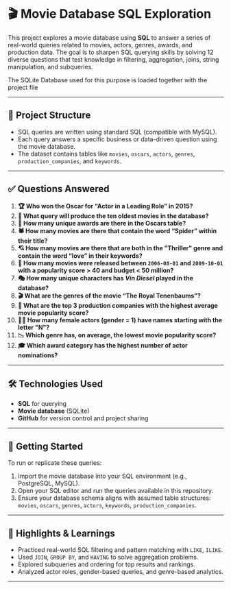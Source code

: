 # 🎬 Movie Database SQL Exploration

This project explores a movie database using **SQL** to answer a series of real-world queries related to movies, actors, genres, awards, and production data. The goal is to sharpen SQL querying skills by solving 12 diverse questions that test knowledge in filtering, aggregation, joins, string manipulation, and subqueries.

The SQLite Database used for this purpose is loaded together with the project file

---

## 📂 Project Structure

- SQL queries are written using standard SQL (compatible with MySQL).
- Each query answers a specific business or data-driven question using the movie database.
- The dataset contains tables like `movies`, `oscars`, `actors`, `genres`, `production_companies`, and `keywords`.

---

## ✅ Questions Answered

1. **🏆 Who won the Oscar for “Actor in a Leading Role” in 2015?**
2. **🎥 What query will produce the ten oldest movies in the database?**
3. **🏅 How many unique awards are there in the Oscars table?**
4. **🕷️ How many movies are there that contain the word “Spider” within their title?**
5. **💘 How many movies are there that are both in the "Thriller" genre and contain the word “love” in their keywords?**
6. **📅 How many movies were released between `2006-08-01` and `2009-10-01` with a popularity score > 40 and budget < 50 million?**
7. **🎭 How many unique characters has *Vin Diesel* played in the database?**
8. **🎬 What are the genres of the movie “The Royal Tenenbaums”?**
9. **🏢 What are the top 3 production companies with the highest average movie popularity score?**
10. **👩‍🎤 How many female actors (gender = 1) have names starting with the letter "N"?**
11. **📉 Which genre has, on average, the lowest movie popularity score?**
12. **🎓 Which award category has the highest number of actor nominations?**

---

## 🛠 Technologies Used

- **SQL** for querying
- **Movie database** (SQLite)
- **GitHub** for version control and project sharing

---

## 🚀 Getting Started

To run or replicate these queries:

1. Import the movie database into your SQL environment (e.g., PostgreSQL, MySQL).
2. Open your SQL editor and run the queries available in this repository.
3. Ensure your database schema aligns with assumed table structures: `movies`, `oscars`, `genres`, `actors`, `keywords`, `production_companies`.

---

## 📌 Highlights & Learnings

- Practiced real-world SQL filtering and pattern matching with `LIKE`, `ILIKE`.
- Used `JOIN`, `GROUP BY`, and `HAVING` to solve aggregation problems.
- Explored subqueries and ordering for top results and rankings.
- Analyzed actor roles, gender-based queries, and genre-based analytics.


---

